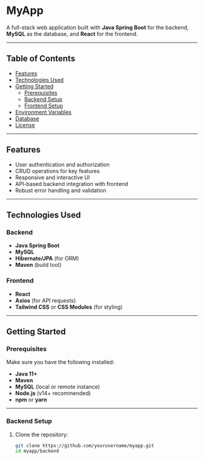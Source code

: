 # MyApp

A full-stack web application built with **Java Spring Boot** for the backend, **MySQL** as the database, and **React** for the frontend.

---

## Table of Contents

- [Features](#features)
- [Technologies Used](#technologies-used)
- [Getting Started](#getting-started)
  - [Prerequisites](#prerequisites)
  - [Backend Setup](#backend-setup)
  - [Frontend Setup](#frontend-setup)
- [Environment Variables](#environment-variables)
- [Database](#database)
- [License](#license)

---

## Features

- User authentication and authorization
- CRUD operations for key features
- Responsive and interactive UI
- API-based backend integration with frontend
- Robust error handling and validation

---

## Technologies Used

### Backend
- **Java Spring Boot**
- **MySQL**
- **Hibernate/JPA** (for ORM)
- **Maven** (build tool)

### Frontend
- **React**
- **Axios** (for API requests)
- **Tailwind CSS** or **CSS Modules** (for styling)

---

## Getting Started

### Prerequisites

Make sure you have the following installed:

- **Java 11+**
- **Maven**
- **MySQL** (local or remote instance)
- **Node.js** (v14+ recommended)
- **npm** or **yarn**

---

### Backend Setup

1. Clone the repository:
   ```bash
   git clone https://github.com/yourusername/myapp.git
   cd myapp/backend

